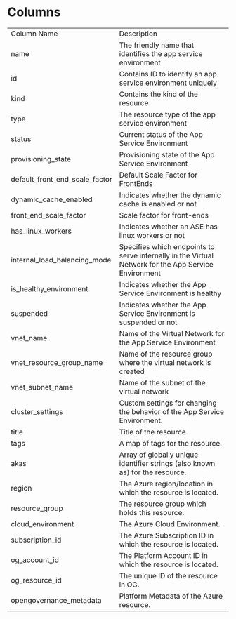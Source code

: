 # Columns  

<table>
	<tr><td>Column Name</td><td>Description</td></tr>
	<tr><td>name</td><td>The friendly name that identifies the app service environment</td></tr>
	<tr><td>id</td><td>Contains ID to identify an app service environment uniquely</td></tr>
	<tr><td>kind</td><td>Contains the kind of the resource</td></tr>
	<tr><td>type</td><td>The resource type of the app service environment</td></tr>
	<tr><td>status</td><td>Current status of the App Service Environment</td></tr>
	<tr><td>provisioning_state</td><td>Provisioning state of the App Service Environment</td></tr>
	<tr><td>default_front_end_scale_factor</td><td>Default Scale Factor for FrontEnds</td></tr>
	<tr><td>dynamic_cache_enabled</td><td>Indicates whether the dynamic cache is enabled or not</td></tr>
	<tr><td>front_end_scale_factor</td><td>Scale factor for front-ends</td></tr>
	<tr><td>has_linux_workers</td><td>Indicates whether an ASE has linux workers or not</td></tr>
	<tr><td>internal_load_balancing_mode</td><td>Specifies which endpoints to serve internally in the Virtual Network for the App Service Environment</td></tr>
	<tr><td>is_healthy_environment</td><td>Indicates whether the App Service Environment is healthy</td></tr>
	<tr><td>suspended</td><td>Indicates whether the App Service Environment is suspended or not</td></tr>
	<tr><td>vnet_name</td><td>Name of the Virtual Network for the App Service Environment</td></tr>
	<tr><td>vnet_resource_group_name</td><td>Name of the resource group where the virtual network is created</td></tr>
	<tr><td>vnet_subnet_name</td><td>Name of the subnet of the virtual network</td></tr>
	<tr><td>cluster_settings</td><td>Custom settings for changing the behavior of the App Service Environment.</td></tr>
	<tr><td>title</td><td>Title of the resource.</td></tr>
	<tr><td>tags</td><td>A map of tags for the resource.</td></tr>
	<tr><td>akas</td><td>Array of globally unique identifier strings (also known as) for the resource.</td></tr>
	<tr><td>region</td><td>The Azure region/location in which the resource is located.</td></tr>
	<tr><td>resource_group</td><td>The resource group which holds this resource.</td></tr>
	<tr><td>cloud_environment</td><td>The Azure Cloud Environment.</td></tr>
	<tr><td>subscription_id</td><td>The Azure Subscription ID in which the resource is located.</td></tr>
	<tr><td>og_account_id</td><td>The Platform Account ID in which the resource is located.</td></tr>
	<tr><td>og_resource_id</td><td>The unique ID of the resource in OG.</td></tr>
	<tr><td>opengovernance_metadata</td><td>Platform Metadata of the Azure resource.</td></tr>
</table>